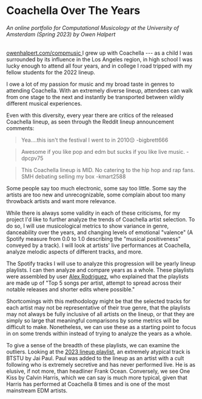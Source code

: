# Coachella Over The Years

###### An online portfolio for Computational Musicology at the University of Amsterdam (Spring 2023) by Owen Halpert

[owenhalpert.com/compmusic
](owenhalpert.com/compmusic)
I grew up with Coachella --- as a child I was surrounded by its influence in the Los Angeles region, in high school I was lucky enough to attend all four years, and in college I road tripped with my fellow students for the 2022 lineup.

I owe a lot of my passion for music and my broad taste in genres to attending Coachella. With an extremely diverse lineup, attendees can walk from one stage to the next and instantly be transported between wildly different musical experiences.

Even with this diversity, every year there are critics of the released Coachella lineup, as seen through the Reddit lineup announcement comments:

> Yea....this isn't the festival I went to in 2010😔 -bigbrett666

> Awesome if you like pop and edm but sucks if you like live music. -dpcpv75

> This Coachella lineup is MID. No catering to the hip hop and rap fans. SMH debating selling my box -kmart2588

Some people say too much electronic, some say too little. Some say the artists are too new and unrecognizable, some complain about too many throwback artists and want more relevance.

While there is always some validity in each of these criticisms, for my project I'd like to further analyze the trends of Coachella artist selection. To do so, I will use musicological metrics to show variance in genre, danceability over the years, and changing levels of emotional "valence" (A Spotify measure from 0.0 to 1.0 describing the "musical positiveness" conveyed by a track). I will look at artists' live performances at Coachella, analyze melodic aspects of different tracks, and more.

The Spotify tracks I will use to analyze this progression will be yearly lineup playlists. I can then analyze and compare years as a whole. These playlists were assembled by user [Alex Rodriguez](https://open.spotify.com/user/aarod333), who explained that the playlists are made up of "Top 5 songs per artist, attempt to spread across their notable releases and shorter edits where possible."

Shortcomings with this methodology might be that the selected tracks for each artist may not be representative of their true genre, that the playlists may not always be fully inclusive of all artists on the lineup, or that they are simply so large that meaningful comparisons by some metrics will be difficult to make. Nonetheless, we can use these as a starting point to focus in on some trends within instead of trying to analyze the years as a whole.

To give a sense of the breadth of these playlists, we can examine the outliers. Looking at the [2023 lineup playlist](https://open.spotify.com/playlist/2HfbF1Xx4RHhJI8jNvQAQb), an extremely atypical track is BTSTU by Jai Paul. Paul was added to the lineup as an artist with a cult following who is extremely secretive and has never performed live. He is as elusive, if not more, than headliner Frank Ocean. Conversely, we see One Kiss by Calvin Harris, which we can say is much more typical, given that Harris has performed at Coachella 8 times and is one of the most mainstream EDM artists.
